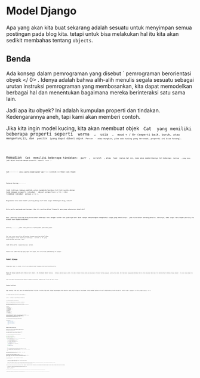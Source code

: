 # Model Django

Apa yang akan kita buat sekarang adalah sesuatu untuk menyimpan semua postingan pada blog kita. tetapi untuk bisa melakukan hal itu kita akan sedikit membahas tentang `objects`.

## Benda

Ada konsep dalam pemrograman yang disebut ` pemrograman berorientasi obyek </ 0> . Idenya adalah bahwa alih-alih menulis segala sesuatu sebagai urutan instruksi pemrograman yang membosankan, kita dapat memodelkan berbagai hal dan menentukan bagaimana mereka berinteraksi satu sama lain.</p>

<p>Jadi apa itu obyek? Ini adalah kumpulan properti dan tindakan. Kedengarannya aneh, tapi kami akan memberi contoh.</p>

<p>Jika kita ingin model kucing, kita akan membuat objek <code> Cat </ 0> yang memiliki beberapa properti seperti <code> warna </ 0> , <code> usia </ 0> , <code> mood < / 0> (seperti baik, buruk, atau mengantuk;)), dan <code> pemilik </ 0> (yang dapat diberi objek <code> Person </ 0> - atau mungkin, jika ada kucing yang tersesat, properti ini bisa kosong).</p>

<p>Kemudian <code> Cat </ 0> memiliki beberapa tindakan: <code> purr </ 0> , <code> scratch </ 0> , atau <code> feed </ 0> (dalam hal ini, kami akan memberikannya Cat beberapa <code> CatFood </ 0> , yang bisa jadi objek terpisah dengan properti, seperti <code> taste </ 0> ).</p>

<pre><code>Cat -------- usia warna mood owner purr () scratch () feed (cat_food)
`</pre> 

    Makanan Kucing --------
    

Jadi intinya idenya adalah untuk mendeskripsikan hal-hal nyata dalam kode dengan properti (disebut ` object properties </ 0> ) dan tindakan (disebut <code> methods </ 0> ).</p>

<p>Bagaimana kita akan model posting blog itu? Kami ingin membangun blog, bukan?</p>

<p>Kita perlu menjawab pertanyaan: Apa itu posting blog? Properti apa yang seharusnya dimiliki?</p>

<p>Nah, pastinya posting blog kita butuh beberapa teks dengan konten dan judulnya kan? Akan sangat menyenangkan mengetahui siapa yang menulisnya - jadi kita butuh seorang penulis. Akhirnya, kami ingin tahu kapan posting itu dibuat dan dipublikasikan.</p>

<pre><code>Posting -------- judul teks penulis created_date published_date
`</pre> 

Hal apa saja yang bisa dilakukan dengan posting blog? Akan menyenangkan untuk memiliki beberapa ` metode </ 0> yang menerbitkan posting, kan?</p>

<p>Jadi kita perlu <code> mempublikasikan </ 0> method.</p>

<p>Karena kita sudah tahu apa yang ingin kita capai, mari kita mulai pemodelannya di Django!</p>

<h2>Model Django</h2>

<p>Mengetahui apa itu objek, kita bisa membuat model Django untuk posting blog kita.</p>

<p>Model di Django adalah jenis khusus dari objek - itu disimpan dalam <code> Database </ 0> . Database adalah kumpulan data. Ini adalah tempat di mana Anda akan menyimpan informasi tentang pengguna, posting blog Anda, dll. Kami akan menggunakan database SQLite untuk menyimpan data kami. Ini adalah default database Django adaptor - itu akan cukup bagi kita sekarang.</p>

<p>Anda bisa memikirkan model dalam database sebagai spreadsheet dengan kolom (field) dan baris (data).</p>

<h3>Membuat aplikasi</h3>

<p>Agar semuanya tetap rapi, kami akan membuat aplikasi terpisah di dalam proyek kami. Sangat menyenangkan untuk memiliki semua yang terorganisir sejak awal. Untuk membuat aplikasi kita perlu menjalankan perintah berikut di console (dari <code> djangogirls </ 0> directory dimana <code> manage.py </ 0> file is):</p>

<p>{% filename %}Mac OS X and Linux:{% endfilename %}</p>

<pre><code>(myvenv) ~ / djangogirls $ python manage.py startapp blog
`</pre> 

{% filename %}Windows:{% endfilename %}

    (myvenv) C:\Users\Name\djangogirls> python manage.py startapp blog
    

Anda akan melihat bahwa sebuah petunjuk `blog` baru dibuat dan berisi sejumlah file sekarang. Petunjuk dan file dalam proyek kami akan terlihat seperti ini:

    djangogirls
    ├── blog
    │   ├── __init__.py
    │   ├── admin.py
    │   ├── apps.py
    │   ├── migrations
    │   │   └── __init__.py
    │   ├── models.py
    │   ├── tests.py
    │   └── views.py
    ├── db.sqlite3
    ├── manage.py
    ├── mysite
    │   ├── __init__.py
    │   ├── settings.py
    │   ├── urls.py
    │   └── wsgi.py
    └── requirements.txt
    

Setelah membuat sebuah aplikasi, kita juga perlu memberitahukan Django bahwa aplikasi tersebut harus menggunakannya. We do that in the file `mysite/settings.py` -- open it in your code editor. Kita harus menemukan `INSTALLED_APPS` dan menambahkan baris yang berisikan `'blog',` tepat di atas `]`. Jadi produk akhir akan tampak seperti ini:

{% filename %}mysite/settings.py{% endfilename %}

```python
INSTALLED_APPS = [
    'django.contrib.admin',
    'django.contrib.auth',
    'django.contrib.contenttypes',
    'django.contrib.sessions',
    'django.contrib.messages',
    'django.contrib.staticfiles',
    'blog',
]
```

### Membuat model posting blog

Pada file `blog/models.py` kami menemukan semua objek yang disebut `Model` - ini merupakan tempat di mana kita akan menemukan posting blog kita.

Let's open `blog/models.py` in the code editor, remove everything from it, and write code like this:

{% filename %}blog/models.py{% endfilename %}

```python
from django.db import models
from django.utils import timezone


class Post(models.Model):
    author = models.ForeignKey('auth.User', on_delete=models.CASCADE)
    title = models.CharField(max_length=200)
    text = models.TextField()
    created_date = models.DateTimeField(
            default=timezone.now)
    published_date = models.DateTimeField(
            blank=True, null=True)

    def publish(self):
        self.published_date = timezone.now()
        self.save()

    def __str__(self):
        return self.title
```

> Periksa bahwa Anda menggunakan karakter dua garis bawah (`_`) pada setiap sisi `str`. Konvensi ini sering digunakan dengan Python dan terkadang kita juga menyebutnya "dunder" (singkatan dari "double-underscore").

Terlihat menakutkan bukan? Tapi jangan khawatir - kami akan menjelaskan arti garis-garis ini!

Semua baris yang dimulai dengan `dari` atau ` impor ` adalah baris yang menambahkan beberapa bit dari berkass lain. Jadi, alih-alih menyalin dan menempelkan hal yang sama di setiap berkas, kita dapat menyertakan beberapa bagian dengan ` dari ... impor ... ` .

`class Post(models.Model):` – this line defines our model (it is an `object`).

- ` class </ 0> adalah kata kunci khusus yang menunjukkan bahwa kita mendefinisikan suatu objek.</li>
<li><code> Posting </ 0> adalah nama model kami. Kita bisa memberikannya nama yang berbeda (tapi kita harus menghindari karakter dan spasi khusus). Selalu mulai nama kelas dengan huruf besar.</li>
<li><code> models.Model </ 0> berarti bahwa Post adalah Model Django, jadi Django tahu bahwa itu harus disimpan dalam database.</li>
</ul>

<p>Sekarang kita menetapkan properti yang sedang kita bicarakan: <code>title`, `text`, `created_date`, `published_date` and `author`. Untuk melakukan itu, kita harus menetapkan jenis masing-masing bidang (apakah itu teks? Nomor? Tanggal? Sebuah hubungan dengan objek yang lain, seperti Pengguna?)</p> 
    - ` models.CharField </ 0> - begitulah cara Anda mendefinisikan teks dengan jumlah karakter yang terbatas.</li>
<li><code> models.TextField </ 0> - ini untuk teks panjang tanpa batas. Kedengarannya ideal untuk konten posting blog kan?</li>
<li><code> models.DateTimeField </ 0> - ini adalah tanggal dan waktu.</li>
<li><code> models.ForeignKey </ 0> - ini adalah link ke model lain.</li>
</ul>

<p>Kami tidak akan menjelaskan setiap kode bit di sini karena ini akan memakan terlalu banyak waktu. You should take a look at Django's documentation if you want to know more about Model fields and how to define things other than those described above (https://docs.djangoproject.com/en/2.0/ref/models/fields/#field-types).</p>

<p>Bagaimana dengan <code>def publish(self):`? Ini merupakan metode `publish` yang kita bicarakan sebelumnya. `def` berarti bahwa ini merupakan sebuah fungsi/metode dan `publish` merupakan nama metode. Anda bisa mengganti nama metode tersebut jika anda mau. The naming rule is that we use lowercase and underscores instead of spaces. Misalnya, metode yang menghitung nilai rata-rata bisa dinamakan ` calculate_average_price`.</p> 
        Methods often `return` something. Ada contoh bahwa dalam `__str__`metode. In this scenario, when we call `__str__()` we will get a text (**string**) with a Post title.
        
        Also notice that both `def publish(self):` and `def __str__(self):` are indented inside our class. Karena Python sensitif terhadap spasi, kita perlu mengidentifikasi metode kita di dalam kelas. Jika tidak, metode tidak akan termasuk dalam kelas, dan anda bisa mendapatkan beberapa perilaku tak terduga.
        
        Jika ada sesuatu yang masih belum jelas tentang model, jangan ragu untuk bertanya pada pelatih anda! Kami tahu ini rumit, terutama saat anda mempelajari benda dan fungsi apa yang ada pada waktu bersamaan. Tapi mudah-mudahan ini terlihat sedikit kurang ajaib untuk anda sekarang!
        
        ### Buat tabel untuk model di database Anda
        
        Langkah terakhirnya adalah menambahkan model baru ke database kami. Pertama kita harus membuat Django tahu bahwa kita memiliki beberapa perubahan dalam model kita. (We have just created it!) Go to your console window and type `python manage.py makemigrations blog`. Ini akan terlihat seperti ini:
        
        {% filename %}command-line{% endfilename %}
        
            (myvenv) ~/djangogirls$ python manage.py makemigrations blog
            Migrations for 'blog':
              blog/migrations/0001_initial.py:
            
              - Create model Post
            
        
        **Catatan:** Ingatlah untuk menyimpan berkas yang anda sunting. Jika tidak, komputer anda akan menjalankan versi sebelumnya yang mungkin memberi anda pesan kesalahan yang tidak terduga.
        
        Django menyiapkan berkas migrasi untuk kita yang sekarang harus kita terapkan ke database kita. Mengetik `python manage.py bermigrasi blog` dan hasilnya harus seperti berikut:
        
        {% filename %}command-line{% endfilename %}
        
            (myvenv) ~/djangogirls$ python manage.py migrate blog
            Operations to perform:
              Apply all migrations: blog
            Running migrations:
              Applying blog.0001_initial... OK
            
        
        Hore! Model Post kami sekarang ada di database kami! Alangkah baiknya melihatnya, bukan? Langsung ke bab berikutnya untuk melihat seperti apa Post anda!
